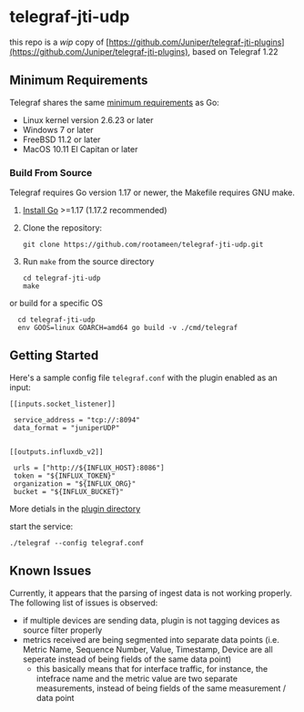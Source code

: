 
# telegraf-jti-udp

this repo is a _wip_ copy of [https://github.com/Juniper/telegraf-jti-plugins](https://github.com/Juniper/telegraf-jti-plugins), based on Telegraf 1.22



## Minimum Requirements

Telegraf shares the same [minimum requirements][] as Go:

- Linux kernel version 2.6.23 or later
- Windows 7 or later
- FreeBSD 11.2 or later
- MacOS 10.11 El Capitan or later

[minimum requirements]: https://github.com/golang/go/wiki/MinimumRequirements#minimum-requirements


### Build From Source

Telegraf requires Go version 1.17 or newer, the Makefile requires GNU make.

1. [Install Go](https://golang.org/doc/install) >=1.17 (1.17.2 recommended)
2. Clone the repository:

   ```shell
   git clone https://github.com/rootameen/telegraf-jti-udp.git
   ```

3. Run `make` from the source directory

   ```shell
   cd telegraf-jti-udp
   make
   ```

or build for a specific OS 

 ```shell
   cd telegraf-jti-udp
   env GOOS=linux GOARCH=amd64 go build -v ./cmd/telegraf
   ```


## Getting Started

Here's a sample config file `telegraf.conf` with the plugin enabled as an input:

```
[[inputs.socket_listener]]

 service_address = "tcp://:8094"
 data_format = "juniperUDP"


[[outputs.influxdb_v2]]

 urls = ["http://${INFLUX_HOST}:8086"]
 token = "${INFLUX_TOKEN}"
 organization = "${INFLUX_ORG}"
 bucket = "${INFLUX_BUCKET}"
```

More detials in the [plugin directory](https://github.com/rootameen/telegraf-jti-udp/tree/master/plugins/parsers/juniperUDP)

start the service:

```shell
./telegraf --config telegraf.conf
```


## Known Issues

Currently, it appears that the parsing of ingest data is not working properly. The following list of issues is observed:
* if multiple devices are sending data, plugin is not tagging devices as source filter properly 
* metrics received are being segmented into separate data points (i.e. Metric Name, Sequence Number, Value, Timestamp, Device are all seperate instead of being fields of the same data point)
   * this basically means that for interface traffic, for instance, the intefrace name and the metric value are two separate measurements, instead of being fields of the same measurement / data point